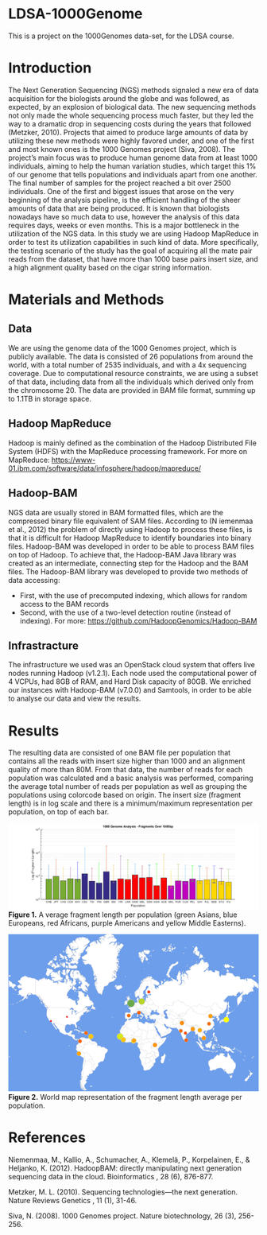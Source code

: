 # LDSA-1000Genome
This is a project on the 1000Genomes data-set, for the LDSA course.

# Introduction
The Next Generation Sequencing (NGS) methods signaled a new era of data acquisition for the biologists around the globe and was followed, as expected, by an explosion of biological data. The new sequencing methods not only made the whole sequencing process much faster, but they led the way to a dramatic drop in sequencing costs during the years that followed (Metzker, 2010).
Projects that aimed to produce large amounts of data by utilizing these new methods were highly favored under, and one of the first and most known ones is the 1000 Genomes project (Siva, 2008). The project’s main focus was to produce human genome data from at least 1000 individuals, aiming to help the human variation studies, which target this 1% of our genome that tells populations and individuals apart from one another. The final number of samples for the project reached a bit over 2500 individuals.
One of the first and biggest issues that arose on the very beginning of the analysis pipeline, is the efficient handling of the sheer amounts of data that are being produced. It is known that biologists nowadays have so much data to use, however the analysis of this data requires days, weeks or even months. This is a major bottleneck in the utilization of the NGS data.
In this study we are using Hadoop MapReduce in order to test its utilization capabilities in such kind of data. More specifically, the testing scenario of the study has the goal of acquiring all the mate pair reads from the dataset, that have more than 1000 base pairs insert size, and a high alignment quality based on the cigar string information.

# Materials and Methods
## Data
We are using the genome data of the 1000 Genomes project, which is publicly available. The data is consisted of 26 populations from around the world, with a total number of 2535 individuals, and with a 4x sequencing coverage. Due to computational resource constraints, we are using a subset of that data, including data from all the individuals which derived only from the chromosome 20. The data are provided in BAM file format, summing up to 1.1TB in storage space.

## Hadoop MapReduce
Hadoop is mainly defined as the combination of the Hadoop Distributed File System (HDFS) with the MapReduce processing framework. For more on MapReduce: https://www-01.ibm.com/software/data/infosphere/hadoop/mapreduce/

## Hadoop-BAM
NGS data are usually stored in BAM formatted files, which are the compressed binary file equivalent of SAM files. According to (N iemenmaa et al., 2012) the problem of directly using Hadoop to process these files, is that it is difficult for Hadoop MapReduce to identify boundaries into binary files. Hadoop-BAM was developed in order to be able to process BAM files on top of Hadoop. To achieve that, the Hadoop-BAM Java library was created as an intermediate, connecting step for the Hadoop and the BAM files. The Hadoop-BAM
library was developed to provide two methods of data accessing:
 * First, with the use of precomputed indexing, which allows for random access to the BAM records
 * Second, with the use of a two-level detection routine (instead of indexing).
For more: https://github.com/HadoopGenomics/Hadoop-BAM

## Infrastracture
The infrastructure we used was an OpenStack cloud system that offers live nodes running Hadoop (v1.2.1). Each node used the computational power of 4 VCPUs, had 8GB of RAM, and Hard Disk capacity of 80GB. We enriched our instances with Hadoop-BAM (v7.0.0) and Samtools, in order to be able to analyse our data and view the results.

# Results
The resulting data are consisted of one BAM file per population that contains all the reads with insert size higher than 1000 and an alignment quality of more than 80M. From that data, the number of reads for each population was calculated and a basic analysis was performed, comparing the average total number of reads per population as well as grouping the populations using colorcode based on origin. The insert size (fragment length) is in log scale and there is a minimum/maximum representation per population, on top of each bar.

![alt tag](https://github.com/glrs/LDSA-1000Genome/blob/master/Figures/LDSA-FinalLog.png)
__Figure 1.__ A verage fragment length per population (green Asians, blue Europeans, red Africans, purple Americans and yellow Middle Easterns).

![alt tag](https://github.com/glrs/LDSA-1000Genome/blob/master/Figures/WorldMapPlot.png)
 __Figure 2.__ World map representation of the fragment length average per population.

# References
Niemenmaa, M., Kallio, A., Schumacher, A., Klemelä, P., Korpelainen, E., & Heljanko, K. (2012). HadoopBAM: directly manipulating next generation sequencing data in the cloud. Bioinformatics , 28 (6), 876-877.

Metzker, M. L. (2010). Sequencing technologies—the next generation. Nature Reviews Genetics , 11 (1), 31-46.

Siva, N. (2008). 1000 Genomes project. Nature biotechnology, 26 (3), 256-256.
